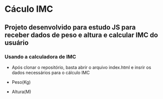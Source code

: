# Cáculo IMC

## Projeto desenvolvido para estudo JS para receber dados de peso e altura e calcular IMC do usuário

### Usando a calculadora de IMC

* Após clonar o repositório, basta abrir o arquivo index.html e insrir os dados necessários para o cálculo IMC

* Peso(Kg)
* Altura(M)


